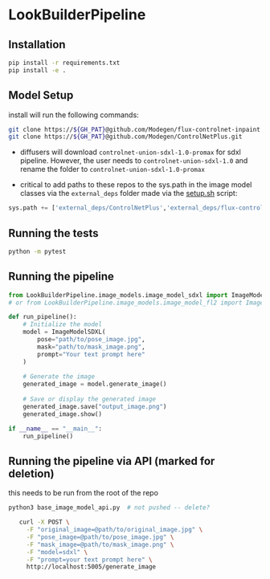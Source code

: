 # LookBuilderPipeline

## Installation

```bash
pip install -r requirements.txt
pip install -e .
```
## Model Setup
install will run the following commands:

```bash
git clone https://${GH_PAT}@github.com/Modegen/flux-controlnet-inpaint.git
git clone https://${GH_PAT}@github.com/Modegen/ControlNetPlus.git
```

- diffusers will download `controlnet-union-sdxl-1.0-promax` for sdxl pipeline. However, the user needs to `controlnet-union-sdxl-1.0` and rename the folder to `controlnet-union-sdxl-1.0-promax`

- critical to add paths to these repos to the sys.path in the image model classes via the `external_deps` folder made via the [setup.sh](./setup.sh) script:
```python
sys.path += ['external_deps/ControlNetPlus','external_deps/flux-controlnet-inpaint/src']
```

## Running the tests

```bash
python -m pytest
```

## Running the pipeline

```python
from LookBuilderPipeline.image_models.image_model_sdxl import ImageModelSDXL
# or from LookBuilderPipeline.image_models.image_model_fl2 import ImageModelFlux

def run_pipeline():
    # Initialize the model
    model = ImageModelSDXL(
        pose="path/to/pose_image.jpg",
        mask="path/to/mask_image.png",
        prompt="Your text prompt here"
    )
    
    # Generate the image
    generated_image = model.generate_image()
    
    # Save or display the generated image
    generated_image.save("output_image.png")
    generated_image.show()

if __name__ == "__main__":
    run_pipeline()
```

## Running the pipeline via API (marked for deletion)
this needs to be run from the root of the repo
```bash
python3 base_image_model_api.py  # not pushed -- delete? 
```
```bash
   curl -X POST \
     -F "original_image=@path/to/original_image.jpg" \
     -F "pose_image=@path/to/pose_image.jpg" \
     -F "mask_image=@path/to/mask_image.png" \
     -F "model=sdxl" \
     -F "prompt=your text prompt here" \
     http://localhost:5005/generate_image
```

